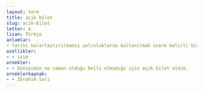 ```yaml
---
layout: term
title: açık bilet
slug: acik-bilet
letter: A
lisan: Türkçe
anlamlar:
- Tarihi kararlaştırılmamış yolculuklarda kullanılmak üzere belirli bir dönem için geçerli olan bilet
ozellikler:
- - isim
ornekler:
- - Dönüşümün ne zaman olduğu belli olmadığı için açık bilet aldım.
orneklerkaynak:
- - İbrahim Sarı
---
```

